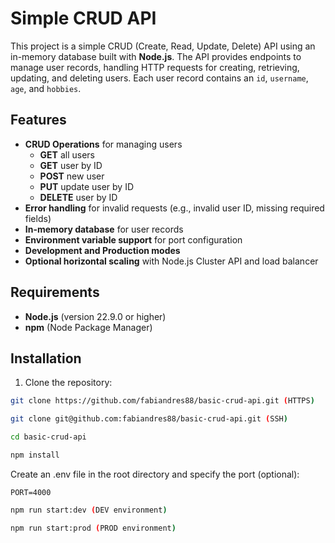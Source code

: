 # Simple CRUD API

This project is a simple CRUD (Create, Read, Update, Delete) API using an in-memory database built with **Node.js**. The API provides endpoints to manage user records, handling HTTP requests for creating, retrieving, updating, and deleting users. Each user record contains an `id`, `username`, `age`, and `hobbies`.

## Features

- **CRUD Operations** for managing users
  - **GET** all users
  - **GET** user by ID
  - **POST** new user
  - **PUT** update user by ID
  - **DELETE** user by ID
- **Error handling** for invalid requests (e.g., invalid user ID, missing required fields)
- **In-memory database** for user records
- **Environment variable support** for port configuration
- **Development and Production modes**
- **Optional horizontal scaling** with Node.js Cluster API and load balancer

## Requirements

- **Node.js** (version 22.9.0 or higher)
- **npm** (Node Package Manager)

## Installation

1. Clone the repository:

```bash
git clone https://github.com/fabiandres88/basic-crud-api.git (HTTPS)

git clone git@github.com:fabiandres88/basic-crud-api.git (SSH)

cd basic-crud-api

npm install
```

Create an .env file in the root directory and specify the port (optional):

```
PORT=4000
```

```bash
npm run start:dev (DEV environment)

npm run start:prod (PROD environment)
```
